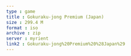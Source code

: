```yaml
---
type : game
title : Gokuraku-jong Premium (Japan)
size : 299.4 M
format : iso
archive : zip
server : myrient
link2 : Gokuraku-jong%20Premium%20%28Japan%29
---
```

